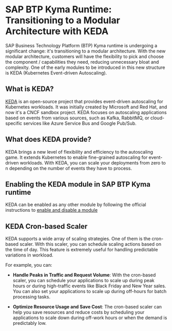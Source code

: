 # SAP BTP Kyma Runtime: Transitioning to a Modular Architecture with KEDA

SAP Business Technology Platform (BTP) Kyma runtime is undergoing a significant change: it's transitioning to a modular architecture. With the new modular architecture, customers will have the flexibility to pick and choose the component / capabilities they need, reducing unnecessary bloat and complexity. One of the early modules to be introduced in this new structure is KEDA (Kubernetes Event-driven Autoscaling).

## What is KEDA?

[KEDA](https://keda.sh/) is an open-source project that provides event-driven autoscaling for Kubernetes workloads. It was initially created by Microsoft and Red Hat, and now it's a CNCF sandbox project. KEDA focuses on autoscaling applications based on events from various sources, such as Kafka, RabbitMQ, or cloud-specific services like Azure Service Bus and Google Pub/Sub.

## What does KEDA provide?

KEDA brings a new level of flexibility and efficiency to the autoscaling game. It extends Kubernetes to enable fine-grained autoscaling for event-driven workloads. With KEDA, you can scale your deployments from zero to n depending on the number of events they have to process.

## Enabling the KEDA module in SAP BTP Kyma runtime

KEDA can be enabled as any other module by following the official instructions to [enable and disable a module](https://help.sap.com/docs/btp/sap-business-technology-platform/enable-and-disable-kyma-module)

## KEDA Cron-based Scaler

KEDA supports a wide array of scaling strategies. One of them is the cron-based scaler. With this scaler, you can schedule scaling actions based on the time of day. This feature is extremely useful for handling predictable variations in workload.

For example, you can:

- **Handle Peaks in Traffic and Request Volume**: With the cron-based scaler, you can schedule your applications to scale up during peak hours or during high-traffic events like Black Friday and New Year sales. You can also set your applications to scale up during off-hours for batch processing tasks.

- **Optimize Resource Usage and Save Cost**: The cron-based scaler can help you save resources and reduce costs by scheduling your applications to scale down during off-work hours or when the demand is predictably low.